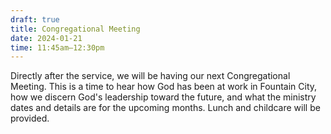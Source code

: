```yaml
---
draft: true
title: Congregational Meeting
date: 2024-01-21
time: 11:45am–12:30pm
---
```

Directly after the service, we will be having our next Congregational Meeting. This is a time to hear how God has been at work in Fountain City, how we discern God's leadership toward the future, and what the ministry dates and details are for the upcoming months. Lunch and childcare will be provided.
